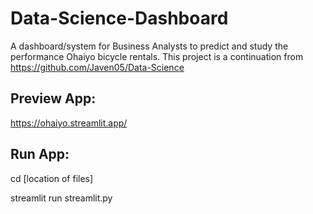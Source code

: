 # Data-Science-Dashboard
A dashboard/system for Business Analysts to predict and study the performance Ohaiyo bicycle rentals. This project is a continuation from https://github.com/Javen05/Data-Science

## Preview App:
https://ohaiyo.streamlit.app/

## Run App:
cd [location of files]

streamlit run streamlit.py
